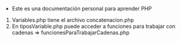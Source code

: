 - Este es una documentación personal para aprender PHP

1) Variables.php tiene el archivo concatenacion.php
2) En tiposVariable.php puede acceder a funciones para trabajar con cadenas => funcionesParaTrabajarCadenas.php